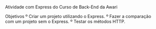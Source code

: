 Atividade com Express do Curso de Back-End da Awari

Objetivos
  º Criar um projeto utilizando o Express.
  º Fazer a comparação com um projeto sem o Express.
  º Testar os métodos HTTP.
